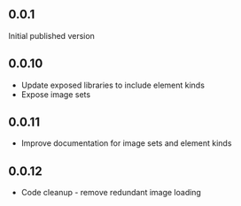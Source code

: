 ## 0.0.1
Initial published version

## 0.0.10
* Update exposed libraries to include element kinds
* Expose image sets

## 0.0.11
* Improve documentation for image sets and element kinds

## 0.0.12
* Code cleanup - remove redundant image loading
